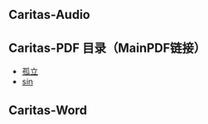 ## Caritas-Audio
## Caritas-PDF 目录（MainPDF链接）
- [孤立](https://maipdf.cn/pdf/d97606239595@pdf)
- [sin](https://maipdf.cn/pdf/d95664267691@pdf)

## Caritas-Word
